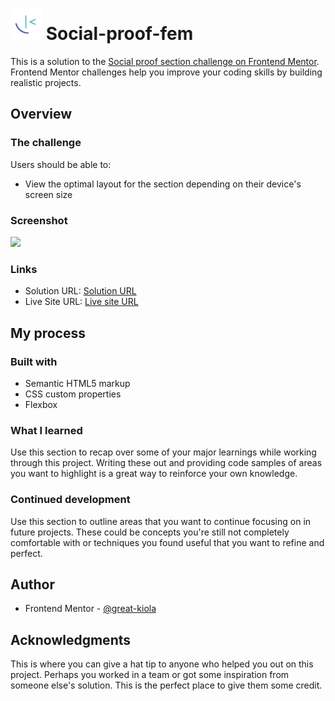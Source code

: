 # <img src="./assets/frontend-mentor.png" title="Frontend Mentor" alt="Frontend Mentor logo" width="50" height="50"/> Social-proof-fem

This is a solution to the [Social proof section challenge on Frontend Mentor](https://www.frontendmentor.io/challenges/social-proof-section-6e0qTv_bA). Frontend Mentor challenges help you improve your coding skills by building realistic projects. 


## Overview

### The challenge

Users should be able to:

- View the optimal layout for the section depending on their device's screen size

### Screenshot

![](./screenshot.jpg)

### Links

- Solution URL: [Solution URL](https://github.com/Great-kiola/Social-proof-fem)
- Live Site URL: [Live site URL](https://your-live-site-url.com)

## My process

### Built with

- Semantic HTML5 markup
- CSS custom properties
- Flexbox

### What I learned

Use this section to recap over some of your major learnings while working through this project. Writing these out and providing code samples of areas you want to highlight is a great way to reinforce your own knowledge.

### Continued development

Use this section to outline areas that you want to continue focusing on in future projects. These could be concepts you're still not completely comfortable with or techniques you found useful that you want to refine and perfect.

## Author

- Frontend Mentor - [@great-kiola](https://www.frontendmentor.io/profile/great-kiola)

## Acknowledgments

This is where you can give a hat tip to anyone who helped you out on this project. Perhaps you worked in a team or got some inspiration from someone else's solution. This is the perfect place to give them some credit.
